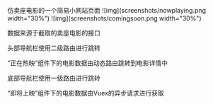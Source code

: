仿卖座电影的一个简易小网站页面
![img](screenshots/nowplaying.png width="30%")
![img](screenshots/comingsoon.png width="30%")


数据来源于截取的卖座电影的接口

头部导航栏使用二级路由进行跳转

“正在热映”组件下的电影数据由动态路由跳转到电影详情中

底部导航栏使用一级路由进行跳转

“即将上映”组件下的电影数据由Vuex的异步请求进行获取
